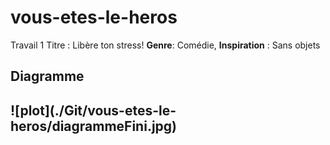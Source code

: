 # vous-etes-le-heros
Travail 1 
Titre : Libère ton stress!
**Genre**: Comédie, 
**Inspiration** : Sans objets 

<h2>Diagramme<h2> 
![plot](./Git/vous-etes-le-heros/diagrammeFini.jpg)

